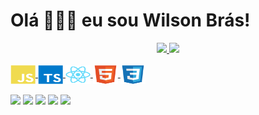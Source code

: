 # Olá 👋👋👋 eu sou Wilson Brás!
<div align="center">
  <a href="https://github.com/wilsonbraz1">
  <img height="180em" src="https://github-readme-stats.vercel.app/api?username=wilsonbraz1&show_icons=true&theme=dracula&include_all_commits=true&count_private=true"/>
  <img height="180em" src="https://github-readme-stats.vercel.app/api/top-langs/?username=wilsonbraz1&layout=compact&langs_count=7&theme=dracula"/>
</div>
  <div style="display: inline_block"><br>
  <img align="center" alt="Rafa-Js" height="30" width="40" src="https://raw.githubusercontent.com/devicons/devicon/master/icons/javascript/javascript-plain.svg">
  <img align="center" alt="Rafa-Ts" height="30" width="40" src="https://raw.githubusercontent.com/devicons/devicon/master/icons/typescript/typescript-plain.svg">
  <img align="center" alt="Rafa-React" height="30" width="40" src="https://raw.githubusercontent.com/devicons/devicon/master/icons/react/react-original.svg">
  <img align="center" alt="Rafa-HTML" height="30" width="40" src="https://raw.githubusercontent.com/devicons/devicon/master/icons/html5/html5-original.svg">
  <img align="center" alt="Rafa-CSS" height="30" width="40" src="https://raw.githubusercontent.com/devicons/devicon/master/icons/css3/css3-original.svg">
</div>
  <div>
  <div style="display: inline_block"><br>
  <a href = "raimundoquilenguesbras@gmail.com"><img src="https://img.shields.io/badge/-Gmail-%23333?style=for-the-badge&logo=gmail&logoColor=white" target="_blank"></a>
  <a href="https://www.linkedin.com/in/https://www.linkedin.com/in/raimundo-br%C3%A1s-a52812234/" target="_blank"><img src="https://img.shields.io/badge/-LinkedIn-   %230077B5?style=for-the-badge&logo=linkedin&logoColor=white" target="_blank"></a> 
    <a href="https://github.com/wilsonbraz1" target="_blank"><img src="https://img.shields.io/badge/GitHub-100000?style=for-the-badge&logo=github&logoColor=white"></a>
    <a href="https://www.instagram.com/wilson_bras1/" target="_blank"><img src="https://img.shields.io/badge/Instagram-E4405F?style=for-the-badge&logo=instagram&logoColor=white"></a>
     <a href="https://www.behance.net/raimundbrs/" target="_blank"><img src="https://img.shields.io/badge/-Behance-blue?style=for-the-badge&logo=behance&logoColor=white"></a>
  </div>
